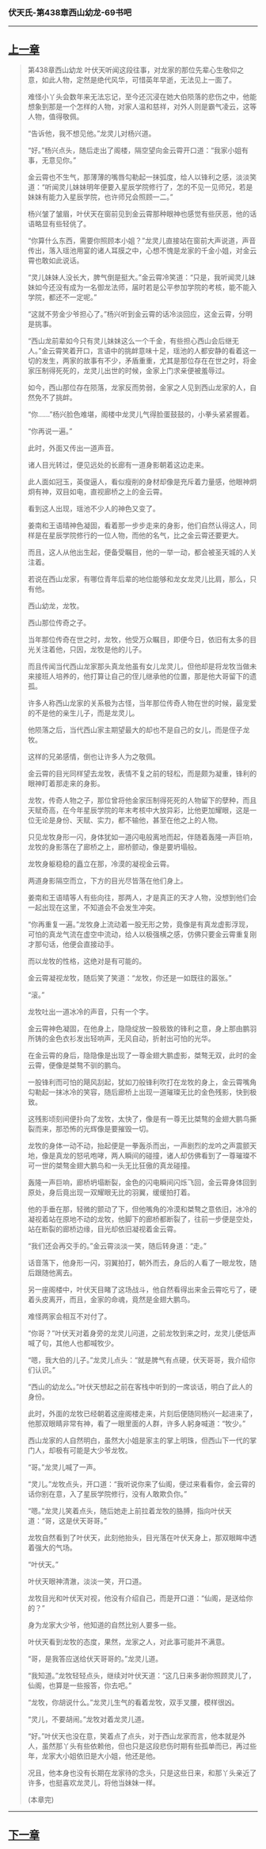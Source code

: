 ### 伏天氏-第438章西山幼龙-69书吧

--------
[上一章](./f2e633e253328949568a0abe15308e86.md)
--------


>
>
>
>第438章西山幼龙
>叶伏天听闻这段往事，对龙家的那位先辈心生敬仰之意，如此人物，定然是绝代风华，可惜英年早逝，无法见上一面了。
>
>难怪小丫头会数年来无法忘记，至今还沉浸在她大伯陨落的悲伤之中，他能想象到那是一个怎样的人物，对家人温和慈祥，对外人则是霸气凌云，这等人物，值得敬佩。
>
>“告诉他，我不想见他。”龙灵儿对杨兴道。
>
>“好。”杨兴点头，随后走出了阁楼，隔空望向金云霄开口道：“我家小姐有事，无意见你。”
>
>金云霄也不生气，那薄薄的嘴唇勾勒起一抹弧度，给人以锋利之感，淡淡笑道：“听闻灵儿妹妹明年便要入星辰学院修行了，怎的不见一见师兄，若是妹妹有能力入星辰学院，也许师兄会照顾一二。”
>
>杨兴皱了皱眉，叶伏天在窗前见到金云霄那种眼神也感觉有些厌恶，他的话语略显有些轻佻了。
>
>“你算什么东西，需要你照顾本小姐？”龙灵儿直接站在窗前大声说道，声音传出，落入瑶池用宴的诸人耳膜之中，心想不愧是龙家的千金小姐，对金云霄也敢如此说话。
>
>“灵儿妹妹人没长大，脾气倒是挺大。”金云霄冷笑道：“只是，我听闻灵儿妹妹如今还没有成为一名御龙法师，届时若是公平参加学院的考核，能不能入学院，都还不一定呢。”
>
>“这就不劳金少爷担心了。”杨兴听到金云霄的话冷淡回应，这金云霄，分明是挑事。
>
>“西山龙前辈如今只有灵儿妹妹这么一个千金，有些担心西山会后继无人。”金云霄笑着开口，言语中的挑衅意味十足，瑶池的人都安静的看着这一切的发生，两家的故事有不少，矛盾重重，尤其是那位存在在世之时，将金家压制得死死的，龙灵儿出世的时候，金家上门求亲便被羞辱过。
>
>如今，西山那位存在陨落，龙家反而势弱，金家之人见到西山龙家的人，自然免不了挑衅。
>
>“你……”杨兴脸色难堪，阁楼中龙灵儿气得脸蛋鼓鼓的，小拳头紧紧握着。
>
>“你再说一遍。”
>
>此时，外面又传出一道声音。
>
>诸人目光转过，便见远处的长廊有一道身影朝着这边走来。
>
>此人面如冠玉，英俊逼人，看似瘦削的身材却像是充斥着力量感，他眼神炯炯有神，双目如电，直视廊桥之上的金云霄。
>
>看到这人出现，瑶池不少人的神色又变了。
>
>姜南和王语晴神色凝固，看着那一步步走来的身影，他们自然认得这人，同样是在星辰学院修行的一位人物，而他的名气，比之金云霄还要更大。
>
>而且，这人从他出生起，便备受瞩目，他的一举一动，都会被圣天城的人关注着。
>
>若说在西山龙家，有哪位青年后辈的地位能够和龙女龙灵儿比肩，那么，只有他。
>
>西山幼龙，龙牧。
>
>西山那位传奇之子。
>
>当年那位传奇在世之时，龙牧，他受万众瞩目，即便今日，依旧有太多的目光关注着他，只因，龙牧是他的儿子。
>
>而且传闻当代西山龙家那头真龙他虽有女儿龙灵儿，但他却是将龙牧当做未来接班人培养的，他打算让自己的侄儿继承他的位置，那是他大哥留下的遗孤。
>
>许多人称西山龙家的关系极为古怪，当年那位传奇人物在世的时候，最宠爱的不是他的亲生儿子，而是龙灵儿。
>
>他陨落之后，当代西山家主期望最大的却也不是自己的女儿，而是侄子龙牧。
>
>这样的兄弟感情，倒也让许多人为之敬佩。
>
>金云霄的目光同样望去龙牧，表情不复之前的轻松，而是颇为凝重，锋利的眼神盯着那走来的身影。
>
>龙牧，传奇人物之子，那位曾将他金家压制得死死的人物留下的孽种，而且天赋奇高，在今年星辰学院的年末考核中大放异彩，比他更加耀眼，这是一位无论是身份、天赋、实力，都不输他，甚至在他之上的人物。
>
>只见龙牧身形一闪，身体犹如一道闪电般离地而起，伴随着轰隆一声巨响，龙牧的身影落在了廊桥之上，廊桥颤动，像是要坍塌般。
>
>龙牧身躯稳稳的矗立在那，冷漠的凝视金云霄。
>
>两道身影隔空而立，下方的目光尽皆落在他们身上。
>
>姜南和王语晴等人有些向往，那两人，才是真正的天才人物，没想到他们会一起出现在这里，不知道会不会发生冲突。
>
>“你再重复一遍。”龙牧身上流动着一股无形之势，竟像是有真龙虚影浮现，可怕的真龙气流在虚空中流动，给人以极强横之感，仿佛只要金云霄重复刚才那句话，他便会直接动手。
>
>而以龙牧的性格，这绝对是有可能的。
>
>金云霄凝视龙牧，随后笑了笑道：“龙牧，你还是一如既往的嚣张。”
>
>“滚。”
>
>龙牧吐出一道冰冷的声音，只有一个字。
>
>金云霄神色凝固，在他身上，隐隐绽放一股极致的锋利之意，身上那由鹏羽所铸的金色衣衫发出轻响声，无风自动，折射出可怕的光华。
>
>在金云霄的身后，隐隐像是出现了一尊金翅大鹏虚影，桀骜无双，此时的金云霄，便像是桀骜不驯的鹏鸟。
>
>一股锋利而可怕的飓风刮起，犹如刀般锋利吹打在龙牧的身上，金云霄嘴角勾勒起一抹冰冷的笑容，随后廊桥上出现一道璀璨无比的金色残影，快到极致。
>
>这残影顷刻间便扑向了龙牧，太快了，像是有一尊无比桀骜的金翅大鹏鸟撕裂而来，那恐怖的光辉像是要摧毁一切。
>
>龙牧的身体一动不动，抬起便是一拳轰杀而出，一声剧烈的龙吟之声震颤天地，像是真龙的怒吼咆哮，两人瞬间的碰撞，诸人却仿佛看到了一尊璀璨不可一世的桀骜金翅大鹏鸟和一头无比狂傲的真龙碰撞。
>
>轰隆一声巨响，廊桥坍塌断裂，金色的闪电瞬间闪烁飞回，金云霄身体回到原处，身后竟出现一双耀眼无比的羽翼，缓缓拍打着。
>
>他的手垂在那，轻微的颤动了下，但他嘴角的冷漠和桀骜之意依旧，冰冷的凝视着站在原地不动的龙牧，他脚下的廊桥都断裂了，往前一步便是空处，站在断裂的廊桥边缘，目光却依旧凝视着金云霄。
>
>“我们还会再交手的。”金云霄淡淡一笑，随后转身道：“走。”
>
>话音落下，他身形一闪，羽翼拍打，朝外而去，身后的人看了一眼龙牧，随后跟随他离去。
>
>另一座阁楼中，叶伏天目睹了这场战斗，他自然看得出来金云霄吃亏了，硬着头皮离开，而且，金家的命魂，竟然是金翅大鹏鸟。
>
>难怪两家会相互不对付了。
>
>“你哥？”叶伏天对着身旁的龙灵儿问道，之前龙牧到来之时，龙灵儿便低声喊了句，其他人也都喊牧少。
>
>“嗯，我大伯的儿子。”龙灵儿点头：“就是脾气有点硬，伏天哥哥，我介绍你们认识。”
>
>“西山的幼龙么。”叶伏天想起之前在客栈中听到的一席谈话，明白了此人的身份。
>
>此时，外面的龙牧已经朝着这座阁楼走来，片刻后便随同杨兴一起进来了，他那双眼睛非常有神，看了一眼里面的人群，许多人躬身喊道：“牧少。”
>
>西山龙家的人自然明白，虽然大小姐是家主的掌上明珠，但西山下一代的掌门人，却极有可能是大少爷龙牧。
>
>“哥。”龙灵儿喊了一声。
>
>“灵儿。”龙牧点头，开口道：“我听说你来了仙阁，便过来看看你，金云霄的话你别在意，入了星辰学院修行，没有人敢欺负你。”
>
>“嗯。”龙灵儿笑着点头，随后她走上前拉着龙牧的胳膊，指向叶伏天道：“哥，这是伏天哥哥。”
>
>龙牧自然看到了叶伏天，此刻他抬头，目光落在叶伏天身上，那双眼眸中透着强大的气场。
>
>“叶伏天。”
>
>叶伏天眼神清澈，淡淡一笑，开口道。
>
>龙牧目光和叶伏天对视，他没有介绍自己，而是开口道：“仙阁，是送给你的？”
>
>身为龙家大少爷，他知道的自然比别人要多一些。
>
>叶伏天看到龙牧的态度，果然，龙家之人，对此事可能并不满意。
>
>“哥，是我答应送给伏天哥哥的。”龙灵儿道。
>
>“我知道。”龙牧轻轻点头，继续对叶伏天道：“这几日来多谢你照顾灵儿了，仙阁，也算是一些报答，你去吧。”
>
>“龙牧，你胡说什么。”龙灵儿生气的看着龙牧，双手叉腰，模样很凶。
>
>“灵儿，不要胡闹。”龙牧对着龙灵儿道。
>
>“好。”叶伏天也没在意，笑着点了点头，对于西山龙家而言，他本就是外人，虽然那丫头有些依赖他，但也只是这段悲伤时期有些孤单而已，再过些年，龙家大小姐依旧是大小姐，他还是他。
>
>况且，他本身也没有长期在龙家待的念头，只是这些日来，和那丫头亲近了许多，也挺喜欢龙灵儿，将他当妹妹一样。
>
>(本章完)
>
>

--------
[下一章](./a496976a37df268ffac953ef919e214f.md)
--------
